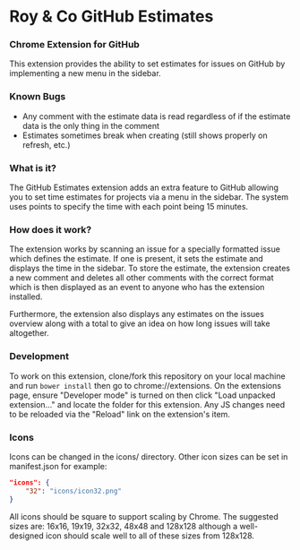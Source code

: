 # Roy & Co GitHub Estimates

### Chrome Extension for GitHub
This extension provides the ability to set estimates for issues on GitHub by implementing a new menu in the sidebar.

### Known Bugs
- Any comment with the estimate data is read regardless of if the estimate data is the only thing in the comment
- Estimates sometimes break when creating (still shows properly on refresh, etc.)

### What is it?
The GitHub Estimates extension adds an extra feature to GitHub allowing you to set time estimates for projects via a menu in the sidebar. The system uses points to specify the time with each point being 15 minutes.

### How does it work?
The extension works by scanning an issue for a specially formatted issue which defines the estimate. If one is present, it sets the estimate and displays the time in the sidebar. To store the estimate, the extension creates a new comment and deletes all other comments with the correct format which is then displayed as an event to anyone who has the extension installed.

Furthermore, the extension also displays any estimates on the issues overview along with a total to give an idea on how long issues will take altogether.

### Development
To work on this extension, clone/fork this repository on your local machine and run `bower install` then go to chrome://extensions. On the extensions page, ensure "Developer mode" is turned on then click "Load unpacked extension..." and locate the folder for this extension. Any JS changes need to be reloaded via the "Reload" link on the extension's item.

### Icons
Icons can be changed in the icons/ directory. Other icon sizes can be set in manifest.json for example:
```json
"icons": {
	"32": "icons/icon32.png"
}
```
All icons should be square to support scaling by Chrome. The suggested sizes are: 16x16, 19x19, 32x32, 48x48 and 128x128 although a well-designed icon should scale well to all of these sizes from 128x128.

